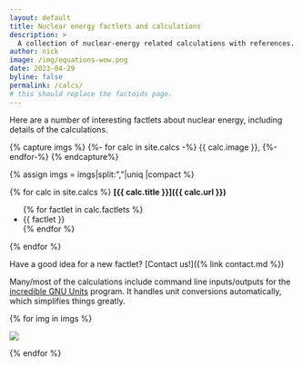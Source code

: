```yaml
---
layout: default
title: Nuclear energy factlets and calculations
description: >
  A collection of nuclear-energy related calculations with references.
author: nick
image: /img/equations-wow.png
date: 2023-04-29
byline: false
permalink: /calcs/
# this should replace the factoids page.
---
```


<div class="row">
<div class="col-md-8" markdown="1">

Here are a number of interesting factlets about nuclear energy, including details of the calculations.

</div>
</div>

{% capture imgs  %}
{%- for calc in site.calcs -%}
{{ calc.image }},
{%-endfor-%}
{% endcapture%}

{% assign imgs = imgs|split:","|uniq |compact %}

<div class="dense">

<div class="row">
<div class="col-lg-8" markdown="1">

{% for calc in site.calcs %}
**[{{ calc.title }}]({{ calc.url }})**

<ul>
{% for factlet in calc.factlets %}
<li>{{ factlet }}</li>
{% endfor %}
</ul>
{% endfor %}

Have a good idea for a new factlet? [Contact us!]({% link contact.md %})

Many/most of the calculations include command line inputs/outputs for the
[incredible GNU Units](https://www.gnu.org/software/units/) program. It handles
unit conversions automatically, which simplifies things greatly.

</div>

<div class="col-lg-4" markdown="1">
{% for img in imgs %}
<p>
<img class="img-fluid rounded p-1" src="{{ img }}"/>
</p>
{% endfor %}
</div>

</div>
</div>
